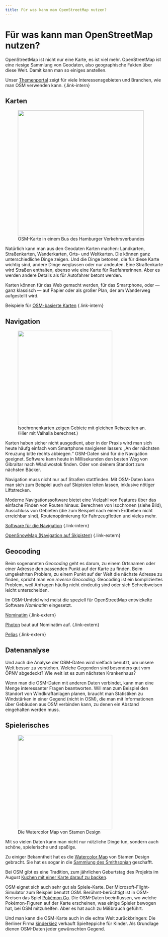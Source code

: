 ```yaml
---
title: Für was kann man OpenStreetMap nutzen?
---
```


# Für was kann man OpenStreetMap nutzen?

OpenStreetMap ist nicht nur eine Karte, es ist viel mehr. OpenStreetMap ist
eine riesige Sammlung von Geodaten, also geographische Fakten über diese Welt.
Damit kann man so einiges anstellen.

Unser [Themenportal](/themen/) zeigt für viele Interessensgebieten und
Branchen, wie man OSM verwenden kann.
{.link-intern}

## Karten

<figure class="float-right">
<a href="osm-karte-hvv.jpg"><img src="osm-karte-hvv-small.jpg" width="400"/></a>
<figcaption>OSM-Karte in einem Bus des Hamburger Verkehrsverbundes</figcaption>
</figure>

Natürlich kann man aus den Geodaten Karten machen: Landkarten, Straßenkarten,
Wanderkarten, Orts- und Weltkarten. Die können ganz unterschiedliche Dinge
zeigen. Und die Dinge betonen, die für diese Karte wichtig sind, andere Dinge
weglassen oder nur andeuten. Eine Straßenkarte wird Straßen enthalten, ebenso
wie eine Karte für Radfahrerinnen. Aber es werden andere Details als für
Autofahrer betont werden.

Karten können für das Web gemacht werden, für das Smartphone, oder &mdash; ganz
klassisch &mdash; auf Papier oder als großer Plan, der am Wanderweg aufgestellt
wird.

Beispiele für [OSM-basierte Karten](/projekt/karten/)
{.link-intern}

## Navigation

<figure class="float-left">
<a href="isochrone.png"><img src="isochrone-small.jpg" width="300"/></a>
<figcaption>Isochronenkarten zeigen Gebiete mit gleichen Reisezeiten an. (Hier mit Valhalla berechnet.)</figcaption>
</figure>

Karten haben sicher nicht ausgedient, aber in der Praxis wird man sich heute
häufg einfach vom Smartphone navigieren lassen: „An der nächsten Kreuzung bitte
rechts abbiegen.“ OSM-Daten sind für die Navigation geeignet. Software kann
heute in Millisekunden den besten Weg von Gibraltar nach Wladiwostok finden.
Oder von deinem Standort zum nächsten Bäcker.

Navigation muss nicht nur auf Straßen stattfinden. Mit OSM-Daten kann man sich
zum Beispiel auch auf Skipisten leiten lassen, inklusive nötiger Liftstrecken.

Moderne Navigationssoftware bietet eine Vielzahl von Features über das einfache
Finden von Routen hinaus: Berechnen von Isochronen (siehe Bild), Ausschluss von
Gebieten (die zum Beispiel nach einem Erdbeben nicht erreichbar sind),
Routenoptimierung für Fahrzeugflotten und vieles mehr.

[Software für die Navigation](/nutzen/navigation/)
{.link-intern}

[OpenSnowMap (Navigation auf Skipisten)](https://www.opensnowmap.org/)
{.link-extern}

## Geocoding

Beim sogenannten *Geocoding* geht es darum, zu einem Ortsnamen oder einer
Adresse den passenden Punkt auf der Karte zu finden. Beim umgekehrten Problem,
zu einem Punkt auf der Welt die nächste Adresse zu finden, spricht man von
*reverse Geocoding*. Geocoding ist ein kompliziertes Problem, weil Anfragen
häufig nicht eindeutig sind oder sich Schreibweisen leicht unterscheiden.

Im OSM-Umfeld wird meist die speziell für OpenStreetMap entwickelte Software
*Nominatim* eingesetzt.

[Nominatim](https://nominatim.org/)
{.link-extern}

[Photon](https://photon.komoot.io/) baut auf Nominatim auf.
{.link-extern}

[Pelias](https://pelias.io/)
{.link-extern}

## Datenanalyse

Und auch die Analyse der OSM-Daten wird vielfach benutzt, um unsere Welt besser
zu verstehen. Welche Gegenden sind besonders gut vom ÖPNV abgedeckt? Wie weit
ist es zum nächsten Krankenhaus?

Wenn man die OSM-Daten mit anderen Daten verbindet, kann man eine Menge
interessanter Fragen beantworten. Will man zum Beispiel den Standort von
Windkraftanlagen planen, braucht man Statistiken zu Windstärken in einer Gegend
(nicht in OSM), die man mit Informationen über Gebäuden aus OSM verbinden
kann, zu denen ein Abstand eingehalten werden muss.

## Spielerisches

<figure class="float-right">
<a href="https://maps.stamen.com/watercolor/"><img src="watercolor.jpg" width="300"/></a>
<figcaption>Die Watercolor Map von Stamen Design</figcaption>
</figure>

Mit so vielen Daten kann man nicht nur nützliche Dinge tun, sondern auch
schöne, spielerische und spaßige.

Zu einiger Bekanntheit hat es die [Watercolor
Map](https://maps.stamen.com/watercolor/) von Stamen Design gebracht. Sie hat
es sogar in die [Sammlung des
Smithsonian](https://www.si.edu/newsdesk/releases/watercolor-maptiles-website-enters-permanent-collection-cooper-hewitt)
geschafft.

Bei OSM gibt es eine Tradition, zum jährlichen Geburtstag des Projekts im August
[Kuchen mit einer Karte darauf zu
backen](https://wiki.openstreetmap.org/wiki/Cake).

OSM eignet sich auch sehr gut als Spiele-Karte. Der Microsoft-Flight-Simulator
zum Beispiel benutzt OSM. Berühmt-berüchtigt ist in OSM-Kreisen das Spiel
[Pokémon Go](https://wiki.openstreetmap.org/wiki/Pok%C3%A9mon_Go). Die
OSM-Daten beeinflussen, wo welche Pokémon-Figuren auf der Karte erscheinen, was
einige Spieler bewogen hat, bei OSM mitzuhelfen. Aber es hat auch zu Mißbrauch
geführt.

Und man kann die OSM-Karte auch in die echte Welt zurückbringen: Die Berliner
Firma [kinderkiez](https://kinderkiez.net/) verkauft Spielteppiche für Kinder.
Als Grundlage dienen OSM-Daten jeder gewünschten Gegend.


